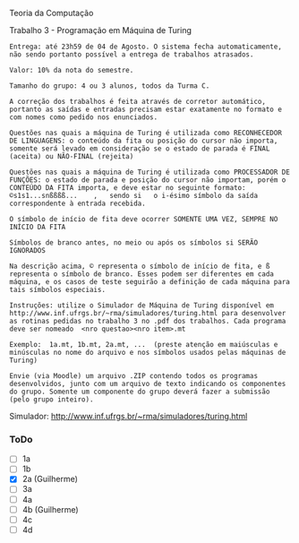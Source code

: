 Teoria da Computação

Trabalho 3 - Programação em Máquina de Turing

    Entrega: até 23h59 de 04 de Agosto. O sistema fecha automaticamente, não sendo portanto possível a entrega de trabalhos atrasados.
    
    Valor: 10% da nota do semestre.
    
    Tamanho do grupo: 4 ou 3 alunos, todos da Turma C.

    A correção dos trabalhos é feita através de corretor automático, portanto as saídas e entradas precisam estar exatamente no formato e com nomes como pedido nos enunciados.

    Questões nas quais a máquina de Turing é utilizada como RECONHECEDOR DE LINGUAGENS: o conteúdo da fita ou posição do cursor não importa, somente será levado em consideração se o estado de parada é FINAL (aceita) ou NÃO-FINAL (rejeita)

    Questões nas quais a máquina de Turing é utilizada como PROCESSADOR DE FUNÇÕES: o estado de parada e posição do cursor não importam, porém o CONTEÚDO DA FITA importa, e deve estar no seguinte formato:
    ©s1s1...snßßßß...    ,   sendo si   o i-ésimo símbolo da saída correspondente à entrada recebida.

    O símbolo de início de fita deve ocorrer SOMENTE UMA VEZ, SEMPRE NO INÍCIO DA FITA
    
    Símbolos de branco antes, no meio ou após os símbolos si SERÃO IGNORADOS
    
    Na descrição acima, © representa o símbolo de início de fita, e ß representa o símbolo de branco. Esses podem ser diferentes em cada máquina, e os casos de teste seguirão a definição de cada máquina para tais símbolos especiais.

    Instruções: utilize o Simulador de Máquina de Turing disponível em http://www.inf.ufrgs.br/~rma/simuladores/turing.html para desenvolver as rotinas pedidas no trabalho 3 no .pdf dos trabalhos. Cada programa deve ser nomeado  <nro questao><nro item>.mt
    
    Exemplo:  1a.mt, 1b.mt, 2a.mt, ...  (preste atenção em maiúsculas e minúsculas no nome do arquivo e nos símbolos usados pelas máquinas de Turing)
    
    Envie (via Moodle) um arquivo .ZIP contendo todos os programas desenvolvidos, junto com um arquivo de texto indicando os componentes do grupo. Somente um componente do grupo deverá fazer a submissão (pelo grupo inteiro).

Simulador:
http://www.inf.ufrgs.br/~rma/simuladores/turing.html

### ToDo

- [ ] 1a
- [ ] 1b
- [X] 2a (Guilherme)
- [ ] 3a
- [ ] 4a
- [ ] 4b (Guilherme)
- [ ] 4c
- [ ] 4d
